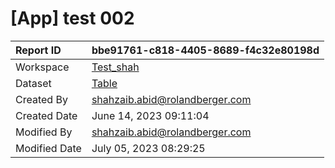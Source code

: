 



# [App] test 002

|Report ID|bbe91761-c818-4405-8689-f4c32e80198d|
| :--- | :--- |
|Workspace|[Test_shah](../Workspaces/Test_shah.md)|
|Dataset|[Table](../Datasets/Table.md)|
|Created By|shahzaib.abid@rolandberger.com|
|Created Date|June 14, 2023 09:11:04|
|Modified By|shahzaib.abid@rolandberger.com|
|Modified Date|July 05, 2023 08:29:25|
